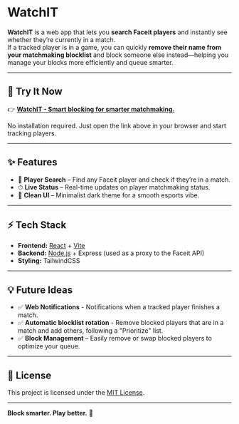 # WatchIT

**WatchIT** is a web app that lets you **search Faceit players** and instantly see whether they’re currently in a match.  
If a tracked player is in a game, you can quickly **remove their name from your matchmaking blocklist** and block someone else instead—helping you manage your blocks more efficiently and queue smarter.

---

## 🚀 Try It Now
👉 **[WatchIT - Smart blocking for smarter matchmaking.](https://henriqqg.github.io/watchit-faceit-blocklist-extensor/)**

No installation required. Just open the link above in your browser and start tracking players.

---

## ✨ Features
- 🔎 **Player Search** – Find any Faceit player and check if they’re in a match.  
- ⏱ **Live Status** – Real-time updates on player matchmaking status.   
- 🖤 **Clean UI** – Minimalist dark theme for a smooth esports vibe.

---

## ⚡ Tech Stack
- **Frontend:** [React](https://react.dev/) + [Vite](https://vitejs.dev/)
- **Backend:** [Node.js](https://nodejs.org/) + Express (used as a proxy to the Faceit API)
- **Styling:** TailwindCSS

---

## 💡 Future Ideas
- ✅ **Web Notifications** - Notifications when a tracked player finishes a match.  
- ✅ **Automatic blocklist rotation** - Remove blocked players that are in a match and add others, following a "Prioritize" list. 
- ✅ **Block Management** – Easily remove or swap blocked players to optimize your queue. 

---

## 📝 License
This project is licensed under the [MIT License](LICENSE).

---

**Block smarter. Play better.** 🎯